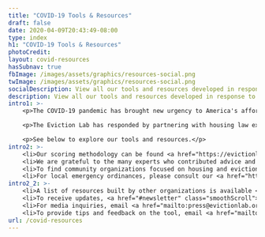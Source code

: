 ```yaml
---
title: "COVID-19 Tools & Resources"
draft: false
date: 2020-04-09T20:43:49-08:00
type: index
h1: "COVID-19 Tools & Resources"
photoCredit:
layout: covid-resources
hasSubnav: true
fbImage: /images/assets/graphics/resources-social.png
twImage: /images/assets/graphics/resources-social.png
socialDescription: View all our tools and resources developed in response to the pandemic.
description: View all our tools and resources developed in response to the pandemic.
intro1: >- 
    <p>The COVID-19 pandemic has brought new urgency to America's affordable housing and eviction crises. Even before the pandemic, millions of families struggled to make rent and were vulnerable to eviction. Now—at a time when stable shelter is critical—spiking unemployment and economic hardship have increased insecurity among America’s renting families.</p>

    <p>The Eviction Lab has responded by partnering with housing law experts to create several new tools. The Eviction Tracking System provides weekly updates on eviction filings in a number of American cities.  The COVID-19 Housing Policy Scorecard compiles and rates state-level protections during the pandemic. A regularly-updated list of emergency policies across all levels of government allows you to see how elected officials in your community have responded. Last, for those who need direct help, JustShelter.org offers a database of resources in all 50 states that provide housing assistance, legal aid, and more.</p>

    <p>See below to explore our tools and resources.</p>
intro2: >-
    <li>Our scoring methodology can be found <a href="https://evictionlab.org/covid-housing-scorecard-methods" target="_blank">here</a>.</li>
    <li>We are grateful to the many experts who contributed advice and research assistance to the scorecard. A list of contributing partners can be found <a href="/covid-housing-scorecard-methods/#acknowledgements">here</a>.</li> 
    <li>To find community organizations focused on housing and eviction in your community, visit <a href="https://justshelter.org" target="_blank">JustShelter.org</a>.</li> 
    <li>For local emergency ordinances, please consult our <a href="https://evictionlab.org/covid-eviction-policies/">policy tracker</a>.</li> 
intro2_2: >-
    <li>A list of resources built by other organizations is available <a href="/covid-housing-scorecard-methods/#outside-resources">here</a>.</li>
    <li>To receive updates, <a href="#newsletter" class="smoothScroll">add your email below</a>.</li> 
    <li>For media inquiries, email <a href="mailto:press@evictionlab.org">press@evictionlab.org</a>.</li> 
    <li>To provide tips and feedback on the tool, email <a href="mailto:info@evictionlab.org">info@evictionlab.org</a>.</li>
url: /covid-resources
---
```

